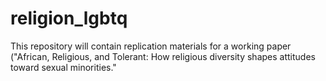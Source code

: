 # religion_lgbtq
This repository will contain replication materials for a working paper ("African, Religious, and Tolerant: How religious diversity shapes attitudes toward sexual minorities."
